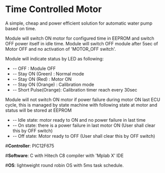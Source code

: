 # Time Controlled Motor
A simple, cheap and power efficient solution for automatic water pump based on time.

Module will switch ON motor for configured time in EEPROM and switch OFF power itself in idle time. Module will switch OFF module after 5sec of Motor OFF and no activation of 'MOTOR_OFF switch'.

Module will indicate status by LED as following:
 * -- OFF                : Module OFF
 * -- Stay ON (Green)    : Normal mode
 * -- Stay ON (Red)      : Motor ON
 * -- Stay ON (Orange)   : Calibration mode
 * -- Short Pulse(Orange): Calibration timer reach every 30sec
  
Module will not switch ON motor if power failure during motor ON last ECU cycle, this is managed by state machine with following state at motor and status will be stored at EEPROM
 * -- Idle state: motor ready to ON and no power failure in last time
 * -- On state: there is a power failure in last motor ON (User shall clear this by OFF switch)
 * -- Off state: Motor ready to OFF (User shall clear this by OFF switch)
 
#**Controller**: PIC12F675

#**Software**: C with Hitech C8 compiler with 'Mplab X' IDE

#**OS**: lightweight round robin OS with 5ms task schedule.
